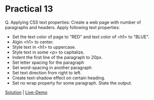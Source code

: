 # Practical 13

Q. Applying CSS text properties: Create a web page with number of paragraphs and headers. Apply following text properties:

- Set the text color of page to "RED" and text color of &lt;h1&gt; to "BLUE".
- Algin &lt;h1&gt; to center. 
- Style text in &lt;h1&gt; to uppercase. 
- Style text in some &lt;p&gt; to capitalize.
- Indent the first line of the paragraph to 20px.
- Set letter spacing for the paragraph 
- Set word-spacing in another paragraph
- Set text direction from right to left.
- Create text-shadow effect on certain heading.
- Set no wrap property for some paragraph. State the output.

[Solution](./index.html) | [Live-Demo](https://yp-gpp.github.io/CM2104/practical/13/)
